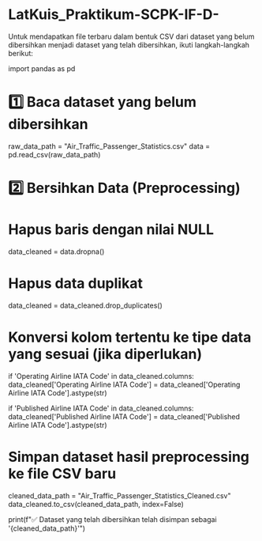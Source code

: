 # LatKuis_Praktikum-SCPK-IF-D-

Untuk mendapatkan file terbaru dalam bentuk CSV dari dataset yang belum dibersihkan menjadi dataset yang telah dibersihkan, ikuti langkah-langkah berikut:

import pandas as pd

# 1️⃣ Baca dataset yang belum dibersihkan
raw_data_path = "Air_Traffic_Passenger_Statistics.csv"
data = pd.read_csv(raw_data_path)

# 2️⃣ Bersihkan Data (Preprocessing)
# Hapus baris dengan nilai NULL
data_cleaned = data.dropna()

# Hapus data duplikat
data_cleaned = data_cleaned.drop_duplicates()

# Konversi kolom tertentu ke tipe data yang sesuai (jika diperlukan)
if 'Operating Airline IATA Code' in data_cleaned.columns:
    data_cleaned['Operating Airline IATA Code'] = data_cleaned['Operating Airline IATA Code'].astype(str)

if 'Published Airline IATA Code' in data_cleaned.columns:
    data_cleaned['Published Airline IATA Code'] = data_cleaned['Published Airline IATA Code'].astype(str)

# Simpan dataset hasil preprocessing ke file CSV baru
cleaned_data_path = "Air_Traffic_Passenger_Statistics_Cleaned.csv"
data_cleaned.to_csv(cleaned_data_path, index=False)

print(f"✅ Dataset yang telah dibersihkan telah disimpan sebagai '{cleaned_data_path}'")
